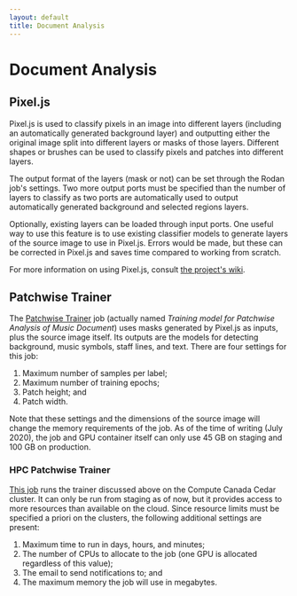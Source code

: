 ```yaml
---
layout: default
title: Document Analysis
---
```


# Document Analysis

## Pixel.js

Pixel.js is used to classify pixels in an image into different layers (including an automatically generated background layer)
and outputting either the original image split into different layers or masks of those layers.
Different shapes or brushes can be used to classify pixels and patches into different layers.

The output format of the layers (mask or not) can be set through the Rodan job's settings.
Two more output ports must be specified than the number of layers to classify as two ports
are automatically used to output automatically generated background and selected regions
layers.

Optionally, existing layers can be loaded through input ports. One useful way to use this feature
is to use existing classifier models to generate layers of the source image to use in Pixel.js.
Errors would be made, but these can be corrected in Pixel.js and saves time compared to working
from scratch.

For more information on using Pixel.js, consult [the project's wiki](https://github.com/DDMAL/Pixel.js/wiki/).

## Patchwise Trainer

The [Patchwise Trainer](https://github.com/DDMAL/Calvo-classifier) job (actually named *Training model for
Patchwise Analysis of Music Document*) uses masks generated by Pixel.js as inputs, plus the source image itself.
Its outputs are the models for detecting background, music symbols, staff lines, and text.
There are four settings for this job:

1. Maximum number of samples per label;
2. Maximum number of training epochs;
3. Patch height; and
4. Patch width.

Note that these settings and the dimensions of the source image will change the memory requirements of the job.
As of the time of writing (July 2020), the job and GPU container itself can only use 45 GB on staging and 100 GB
on production.

### HPC Patchwise Trainer

[This job](https://github.com/DDMAL/hpc-fast-trainer) runs the trainer discussed above on the Compute Canada Cedar
cluster. It can only be run from staging as of now, but it provides access to more resources than available on the cloud.
Since resource limits must be specified a priori on the clusters, the following additional settings are present:

1. Maximum time to run in days, hours, and minutes;
2. The number of CPUs to allocate to the job (one GPU is allocated regardless of this value);
3. The email to send notifications to; and
4. The maximum memory the job will use in megabytes.
